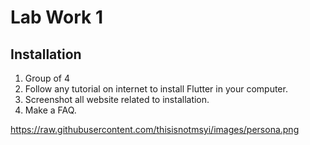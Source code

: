 # Lab Work 1

## Installation

1. Group of 4
2. Follow any tutorial on internet to install Flutter in your computer.
3. Screenshot all website related to installation.
4. Make a FAQ.



https://raw.githubusercontent.com/thisisnotmsyi/images/persona.png
